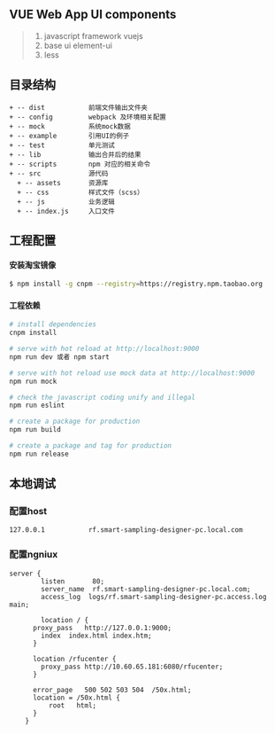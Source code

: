 ## VUE Web App UI components

> 1. javascript framework vuejs
> 2. base ui element-ui
> 3. less

## 目录结构

```
+ -- dist           前端文件输出文件夹
+ -- config         webpack 及环境相关配置
+ -- mock           系统mock数据
+ -- example        引用UI的例子         
+ -- test           单元测试
+ -- lib            输出合并后的结果
+ -- scripts        npm 对应的相关命令
+ -- src            源代码
  + -- assets       资源库
  + -- css          样式文件（scss）
  + -- js           业务逻辑
  + -- index.js     入口文件

```

## 工程配置

#### 安装淘宝镜像
```bash
$ npm install -g cnpm --registry=https://registry.npm.taobao.org
```

#### 工程依赖

``` bash
# install dependencies
cnpm install

# serve with hot reload at http://localhost:9000
npm run dev 或者 npm start

# serve with hot reload use mock data at http://localhost:9000
npm run mock

# check the javascript coding unify and illegal
npm run eslint

# create a package for production
npm run build

# create a package and tag for production
npm run release

```

## 本地调试

### 配置host
``` bash
127.0.0.1           rf.smart-sampling-designer-pc.local.com
```

### 配置ngniux
``` code
server {
        listen       80;
        server_name  rf.smart-sampling-designer-pc.local.com;
        access_log  logs/rf.smart-sampling-designer-pc.access.log  main;

		location / {
      proxy_pass   http://127.0.0.1:9000;
        index  index.html index.htm;
      }
      
      location /rfucenter {
        proxy_pass http://10.60.65.181:6080/rfucenter;
      }

      error_page   500 502 503 504  /50x.html;
      location = /50x.html {
          root   html;
      }
    }
```

